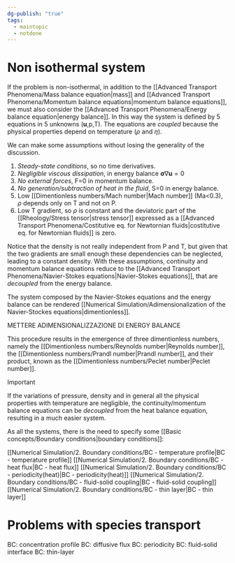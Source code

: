 ```yaml
---
dg-publish: "true"
tags:
  - maintopic
  - notdone
---
```

# Non isothermal system
If the problem is non-isothermal, in addition to the [[Advanced Transport Phenomena/Mass balance equation|mass]] and [[Advanced Transport Phenomena/Momentum balance equations|momentum balance equations]], we must also consider the [[Advanced Transport Phenomena/Energy balance equation|energy balance]].
In this way the system is defined by 5 equations in 5 unknowns ($\mathbf{u}$,p,T). The equations are *coupled* because the physical properties depend on temperature ($\rho$ and $\eta$).

We can make some assumptions without losing the generality of the discussion.
1. *Steady-state conditions*, so no time derivatives.
2. *Negligible viscous dissipation*, in energy balance $\boldsymbol{\sigma} \nabla \textbf{u}=0$
3. *No external forces*, F=0 in momentum balance.
4. *No generation/subtraction of heat in the fluid*, S=0 in energy balance.
5. Low [[Dimentionless numbers/Mach number|Mach number]] (Ma<0.3), $\rho$ depends only on T and not on P.
6. Low T gradient, so $\rho$ is constant and the deviatoric part of the [[Rheology/Stress tensor|stress tensor]] expressed as a [[Advanced Transport Phenomena/Costitutive eq. for Newtornian fluids|costitutive eq. for Newtornian fluids]] is zero.

Notice that the density is not really independent from P and T, but given that the two gradients are small enough these dependencies can be neglected, leading to a constant density.
With these assumptions, continuity and momentum balance equations reduce to the [[Advanced Transport Phenomena/Navier-Stokes equations|Navier-Stokes equations]], that are *decoupled* from the energy balance.

The system composed by the Navier-Stokes equations and the energy balance can be rendered [[Numerical Simulation/Adimensionalization of the Navier-Stockes equations|dimentionless]]. 

METTERE ADIMENSIONALIZZAZIONE DI ENERGY BALANCE

This procedure results in the emergence of three dimentionless numbers, namely the [[Dimentionless numbers/Reynolds number|Reynolds number]], the [[Dimentionless numbers/Prandl number|Prandl number]], and their product, known as the [[Dimentionless numbers/Peclet number|Peclet number]].

>[!important]
>If the variations of pressure, density and in general all the physical properties with temperature are negligible, the continuity/momentum balance equations can be *decoupled* from the heat balance equation, resulting in a much easier system.

As all the systems, there is the need to specify some [[Basic concepts/Boundary conditions|boundary conditions]]:

[[Numerical Simulation/2. Boundary conditions/BC - temperature profile|BC - temperature profile]]
[[Numerical Simulation/2. Boundary conditions/BC - heat flux|BC - heat flux]]
[[Numerical Simulation/2. Boundary conditions/BC - periodicity(heat)|BC - periodicity(heat)]]
[[Numerical Simulation/2. Boundary conditions/BC - fluid-solid coupling|BC - fluid-solid coupling]]
[[Numerical Simulation/2. Boundary conditions/BC - thin layer|BC - thin layer]]

# Problems with species transport


BC: concentration profile
BC: diffusive flux
BC: periodicity
BC: fluid-solid interface
BC: thin-layer

